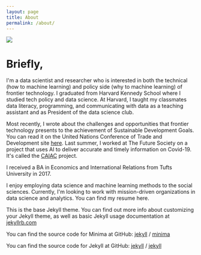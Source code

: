 ```yaml
---
layout: page
title: About
permalink: /about/
---
```


<img src="C:\Users\rasim\Desktop\webdev\rasimalam\_data\alam_rasim.jpg">

# Briefly, 

I'm a data scientist and researcher who is interested in both the technical (how to machine learning) and policy side (why to machine learning) of frontier technology. I graduated from Harvard Kennedy School where I studied tech policy and data science. At Harvard, I taught my classmates data literacy, programming, and communicating with data as a teaching assistant and as President of the data science club.

Most recently, I wrote about the challenges and opportunities that frontier technology presents to the achievement of Sustainable Development Goals. You can read it on the United Nations Conference of Trade and Development site [here](https://unctad.org/system/files/information-document/CSTD2020-2021_Issues02_Blockchain_rev_en.pdf). Last summer, I worked at The Future Society on a project that uses AI to deliver accurate and timely information on Covid-19. It's called the [CAIAC](https://thefuturesociety.org/2020/07/28/caiac-alliance-launch/) project.

I received a BA in Economics and International Relations from Tufts University in 2017.

I enjoy employing data science and machine learning methods to the social sciences. Currently, I'm looking to work with mission-driven organizations in data science and analytics. You can find my resume here.


This is the base Jekyll theme. You can find out more info about customizing your Jekyll theme, as well as basic Jekyll usage documentation at [jekyllrb.com](https://jekyllrb.com/)

You can find the source code for Minima at GitHub:
[jekyll][jekyll-organization] /
[minima](https://github.com/jekyll/minima)

You can find the source code for Jekyll at GitHub:
[jekyll][jekyll-organization] /
[jekyll](https://github.com/jekyll/jekyll)


[jekyll-organization]: https://github.com/jekyll
